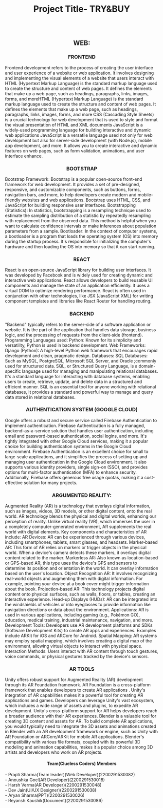 <h1 align="center">Project Title- TRY&BUY </h1>
<br>
<br>
<h2 align="center">WEB:</h2>
<h3 align="center">FRONTEND</h3>

Frontend development refers to the process of creating the user interface and user experience of a website or web application. It involves designing and implementing the visual elements of a website that users interact with
HTML (Hypertext Markup Language) is the standard markup language used to create the structure and content of web pages. It defines the elements that make up a web page, such as headings, paragraphs, links, images, forms, and moreHTML (Hypertext Markup Language) is the standard markup language used to create the structure and content of web pages. It defines the elements that make up a web page, such as headings, paragraphs, links, images, forms, and more
CSS (Cascading Style Sheets) is a crucial technology for web development that is used to style and format the visual presentation of HTML and XML documents
JavaScript is a widely-used programming language for building interactive and dynamic web applications
JavaScript is a versatile language used not only for web development but also for server-side development (with Node.js), mobile app development, and more. It allows you to create interactive and dynamic features on web pages, such as form validation, animations, and user interface enhance.


<h3 align="center">BOOTSTRAP</h3>  
Bootstrap Framework: Bootstrap is a popular open-source front-end framework for web development. It provides a set of pre-designed, responsive, and customizable components, such as buttons, forms, navigation bars, and more, to help developers create modern and mobile-friendly websites and web applications. Bootstrap uses HTML, CSS, and JavaScript for building responsive user interfaces.
Bootstrapping (Statistics): In statistics, bootstrapping is a resampling technique used to estimate the sampling distribution of a statistic by repeatedly resampling with replacement from the observed data. This method is helpful when you want to calculate confidence intervals or make inferences about population parameters from a sample.
Bootloader: In the context of computer systems, a bootloader is a program that loads the operating system (OS) into memory during the startup process. It's responsible for initializing the computer's hardware and then loading the OS into memory so that it can start running.


<h3 align="center">REACT</h3>   
React is an open-source JavaScript library for building user interfaces. It was developed by Facebook and is widely used for creating dynamic and interactive web applications. React allows developers to build reusable UI components and manage the state of an application efficiently. It uses a virtual DOM to optimize rendering performance. React is often used in conjunction with other technologies, like JSX (JavaScript XML) for writing component templates and libraries like React Router for handling routing.


<h3 align="center">BACKEND</h3>  
"Backend" typically refers to the server-side of a software application or website. It is the part of the application that handles data storage, business logic, and the processing of requests from the client-side (frontend).
Programming Languages used:
Python: Known for its simplicity and versatility, Python is used in backend development.
Web Frameworks:
Django (Python): A high-level Python web framework that encourages rapid development and clean, pragmatic design.
Databases:
SQL Databases: Such as MySQL, PostgreSQL, Microsoft SQL Server, and Oracle ;commonly used for structured data. SQL, or Structured Query Language, is a domain-specific language used for managing and manipulating relational databases. It's a standard language for interacting with database systems, enabling users to create, retrieve, update, and delete data in a structured and efficient manner.
SQL is an essential tool for anyone working with relational databases, It provides a standard and powerful way to manage and query data stored in relational databases. 


<h3 align="center">AUTHENTICATION SYSTEM (GOOGLE CLOUD)</h3> 
Google offers a robust and secure service called Firebase Authentication to implement authentication. Firebase Authentication is a fully managed, backend-as-a-service solution that handles user authentication, including email and password-based authentication, social logins, and more. It's tightly integrated with other Google Cloud services, making it a popular choice for building authentication systems in the Google Cloud environment. 
Firebase Authentication is an excellent choice for small to large-scale applications, and it simplifies the process of setting up and managing user authentication in the Google Cloud environment. It also supports various identity providers, single sign-on (SSO), and provides options for multi-factor authentication (MFA) to enhance security. Additionally, Firebase offers generous free usage quotas, making it a cost-effective solution for many projects.


<h3 align="center">ARGUMENTED REALITY:</h3> 
Augmented Reality (AR) is a technology that overlays digital information, such as images, videos, 3D models, or other digital content, onto the real world. AR technology blends the physical and digital worlds, enhancing our perception of reality. Unlike virtual reality (VR), which immerses the user in a completely computer-generated environment, AR supplements the real world with digital elements.
Key components and characteristics of AR include:
AR Devices: AR can be experienced through various devices, including smartphones, tablets, smart glasses, and headsets.
Marker-based AR: This form of AR relies on markers or trigger objects in the physical world. When a device's camera detects these markers, it overlays digital content related to the marker.
Markerless AR: Also known as location-based or GPS-based AR, this type uses the device's GPS and sensors to determine its position and orientation in the world. It can overlay information based on the user's location.
Object Recognition AR: It involves recognizing real-world objects and augmenting them with digital information. For example, pointing your device at a book cover might trigger information about the book.
Projection-based AR: This technology projects digital content onto physical surfaces, such as walls, floors, or tables, creating an interactive experience.
Head-up Displays (HUDs): AR can be integrated into the windshields of vehicles or into eyeglasses to provide information like navigation directions or data about the environment.
Applications: AR is used in various applications, including gaming (e.g., Pokémon GO), education, medical training, industrial maintenance, navigation, and more.
Development Tools: Developers use AR development platforms and SDKs (Software Development Kits) to create AR apps and experiences. Examples include ARKit for iOS and ARCore for Android.
Spatial Mapping: AR systems may employ spatial mapping, which involves creating a digital map of the environment, allowing virtual objects to interact with physical space.
Interaction Methods: Users interact with AR content through touch gestures, voice commands, or physical gestures tracked by the device's sensors.


<h3 align="center">AR TOOLS </h3> 
Unity offers robust support for Augmented Reality (AR) development through its AR Foundation framework. AR Foundation is a cross-platform framework that enables developers to create AR applications . Unity's integration of AR capabilities makes it a powerful tool for creating AR applications and games. Developers can leverage Unity's vast ecosystem, which includes a wide range of assets and plugins, to expedite AR development. Unity's cross-platform support for AR helps developers reach a broader audience with their AR experiences.
Blender is a valuable tool for creating 3D content and assets for AR. To build complete AR applications, you would typically need to integrate the 3D assets and animations created in Blender with an AR development framework or engine, such as Unity with AR Foundation or ARCore/ARKit for mobile AR applications. Blender's compatibility with various file formats, coupled with its powerful 3D modeling and animation capabilities, makes it a popular choice among 3D artists and developers who work on AR projects.

<h4 align="center">Team(Clueless Coders) Members</h4> 
- Prapti Sharma(Team leader)(Web Developer)(2200291530082)<br>
- Anoushka Goel(AR Developer)(2200291530018)<br>
- Harsh Verma(AR Developer)(2200291530048)<br>
- Dev Jain(UI/UX Designer)(2200291530038)<br>
- Aryan Sharma(PPT)(2200291530026)<br>
- Reyansh Kaushik(Document)(2200291530086)
